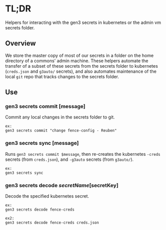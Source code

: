 # TL;DR

Helpers for interacting with the gen3 secrets in kubernetes 
or the admin vm secrets folder.

## Overview

We store the master copy of most of our secrets in a folder
on the home directory of a commons' admin machine.
These helpers automate the transfer of a subset of these
secrets from the secrets folder to kubernetes (`creds.json` 
and `g3auto/` secrets), and also automates maintenance 
of the local `git` repo that tracks changes 
to the secrets folder.

## Use

### gen3 secrets commit [message]

Commit any local changes in the secrets folder to git.

```
ex:
gen3 secrets commit "change fence-config - Reuben"
```

### gen3 secrets sync [message]

Runs `gen3 secrets commit $message`, then re-creates
the kubernetes `-creds` secrets (from `creds.json`), and
`-g3auto` secrets (from `g3auto/`).

```
ex:
gen3 secrets sync
```

### gen3 secrets decode $secretName [$secretKey]

Decode the specified kubernetes secret.

```
ex:
gen3 secrets decode fence-creds

ex2:
gen3 secrets decode fence-creds creds.json

```

